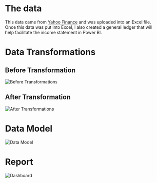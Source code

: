 # The data

This data came from [Yahoo Finance](https://finance.yahoo.com/quote/GPC/financials/) and was uploaded into an Excel file. Once this data was put into Excel, I also created a general ledger that will help facilitate the income statement in Power BI.

# Data Transformations

## Before Transformation
![Before Transformations](https://github.com/user-attachments/assets/eb54c4b0-7688-4b1d-8720-c3edabc00000)

## After Transformation
![After Transformations](https://github.com/user-attachments/assets/81d361ff-cea8-4d92-be94-8ee8bc861859)

# Data Model
![Data Model](https://github.com/user-attachments/assets/c6e1ffbd-07c9-4f26-b9f3-248ad7b13006)

# Report
![Dashboard](https://github.com/user-attachments/assets/5c9f0323-fc3f-4171-83a5-cf927ea4882a)
